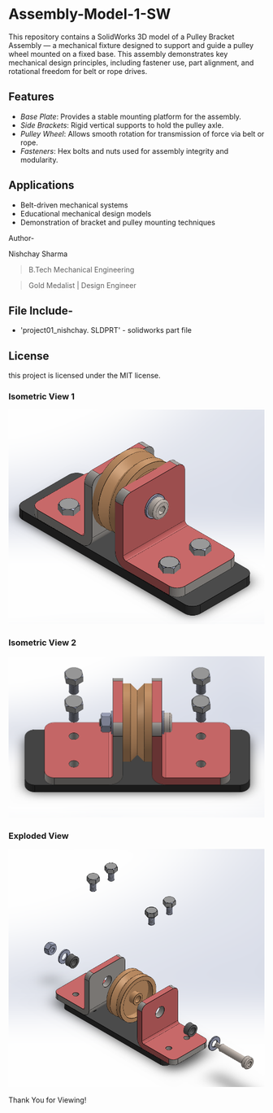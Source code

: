 # Assembly-Model-1-SW

This repository contains a SolidWorks 3D model of a Pulley Bracket Assembly — a mechanical fixture designed to support and guide a pulley wheel mounted on a fixed base. This assembly demonstrates key mechanical design principles, including fastener use, part alignment, and rotational freedom for belt or rope drives.

## Features

- *Base Plate*: Provides a stable mounting platform for the assembly.
- *Side Brackets*: Rigid vertical supports to hold the pulley axle.
- *Pulley Wheel*: Allows smooth rotation for transmission of force via belt or rope.
- *Fasteners*: Hex bolts and nuts used for assembly integrity and modularity.

## Applications

- Belt-driven mechanical systems
- Educational mechanical design models
- Demonstration of bracket and pulley mounting techniques



Author-

Nishchay Sharma

>B.Tech Mechanical Engineering

>Gold Medalist | Design Engineer




## File Include-
- 'project01_nishchay.  SLDPRT' -
solidworks part file
## License
this project is licensed under the MIT license.
### Isometric View 1
![Isometric View-1](1a.png)

### Isometric View 2
![Isometric View-2](1b.png)

### Exploded View
![Exploded View](1c.png)


Thank You for Viewing!